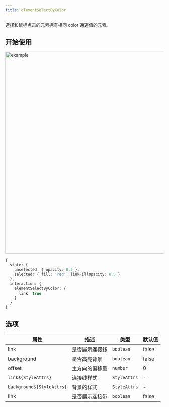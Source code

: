 ```yaml
---
title: elementSelectByColor
---
```


选择和鼠标点击的元素拥有相同 color 通道值的元素。

## 开始使用

<img alt="example" src="https://gw.alipayobjects.com/zos/raptor/1670298582680/element-select-by-color.gif" width="640">

```ts
{
  state: {
    unselected: { opacity: 0.5 },
    selected: { fill: 'red', linkFillOpacity: 0.5 }
  },
  interaction: {
    elementSelectByColor: {
      link: true
    }
  }
}
```

## 选项

| 属性                      | 描述           | 类型         | 默认值 |
| ------------------------- | -------------- | ------------ | ------ |
| link                      | 是否展示连接线 | `boolean`    | false  |
| background                | 是否高亮背景   | `boolean`    | false  |
| offset                    | 主方向的偏移量 | `number`     | 0      |
| `link${StyleAttrs}`       | 连接线样式     | `StyleAttrs` | -      |
| `background${StyleAttrs}` | 背景的样式     | `StyleAttrs` | -      |
| link                      | 是否展示连接带 | `boolean`    | false  |
